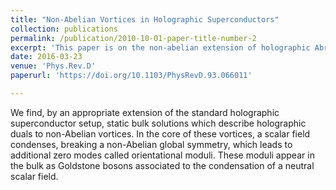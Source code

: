 ```yaml
---
title: "Non-Abelian Vortices in Holographic Superconductors"
collection: publications
permalink: /publication/2010-10-01-paper-title-number-2
excerpt: 'This paper is on the non-abelian extension of holographic Abrikosov vortices.'
date: 2016-03-23
venue: 'Phys.Rev.D'
paperurl: 'https://doi.org/10.1103/PhysRevD.93.066011'

---
```

We find, by an appropriate extension of the standard holographic superconductor setup, static bulk solutions which describe holographic duals to non-Abelian vortices. In the core of these vortices, a scalar field condenses, breaking a non-Abelian global symmetry, which leads to additional zero modes called orientational moduli. These moduli appear in the bulk as Goldstone bosons associated to the condensation of a neutral scalar field.





